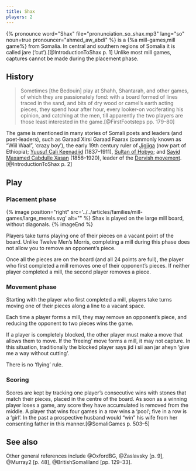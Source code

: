 ```yaml
---
title: Shax
players: 2
---
```


{% pronounce word="Shax" file="pronunciation_so_shax.mp3" lang="so" noun=true
pronouncer="ahmed_aw_abdi" %} is a {%a mill-games,mill game%} from Somalia. In
central and southern regions of Somalia it is called <span lang="so">jare</span>
(‘cut’).[@IntroductionToShax p. 1] Unlike most mill games, captures cannot be
made during the placement phase.

<!-- excerpt -->

<!--
<blockquote class="twitter-tweet" data-lang="en"><p lang="en" dir="ltr"><a
href="https://twitter.com/hashtag/Shax?src=hash&amp;ref_src=twsrc%5Etfw">#Shax</a>
Somali traditional Board game on <a
href="https://twitter.com/hashtag/HIBF2017?src=hash&amp;ref_src=twsrc%5Etfw">#HIBF2017</a>
<a href="https://t.co/Zcf3S04xY2">pic.twitter.com/Zcf3S04xY2</a></p>&mdash;
🐪Tirsit Yetbarek (@ tirsity) <a
href="https://twitter.com/tirsity/status/890503033280507904?ref_src=twsrc%5Etfw">July
27, 2017</a></blockquote>
-->

## History

<blockquote class="blockquote epigraph">

Sometimes [the Bedouin] play at Shahh, Shantarah, and other games, of which they
are passionately fond: with a board formed of lines traced in the sand, and bits
of dry wood or camel’s earth acting pieces, they spend hour after hour, every
looker-on vociferating his opinion, and catching at the men, till apparently the
two players are those least interested in the game.[@FirstFootsteps pp. 179–80]

</blockquote>

The game is mentioned in many stories of Somali poets and leaders (and
poet-leaders), such as <span class="noun" lang="so">Garaad Xirsi Garaad Faarax</span>
(commonly known as “<span class="noun" lang="so">Wiil Waal</span>”, ‘crazy boy’), the early
19th century ruler of [<span class="noun"
lang="so">Jigjiga</span>](https://en.wikipedia.org/wiki/Jijiga) (now part of
Ethiopia); [<span class="noun" lang="so">Yuusuf Cali
Keenadiid</span>](https://en.wikipedia.org/wiki/Yusuf_Ali_Kenadid) (1837–1911),
[Sultan of Hobyo](https://en.wikipedia.org/wiki/Sultanate_of_Hobyo); and [<span class="noun"
lang="so">Sayid Maxamed Cabdulle
Xasan</span>](https://en.wikipedia.org/wiki/Mohammed_Abdullah_Hassan)
(1856–1920), leader of the [Dervish
movement](https://en.wikipedia.org/wiki/Dervish_movement_(Somali)).[@IntroductionToShax
p. 2]

## Play

### Placement phase

{% image 
    position="right"
    src='../../articles/families/mill-games/large_merels.svg'
    alt="" %}
    <span class="noun" lang="so">Shax</span> is played on the large mill board, without diagonals.
{% imageEnd %}

Players take turns playing one of their pieces on a vacant point of the board.
Unlike Twelve Men’s Morris, completing a mill during this phase does not allow
you to remove an opponent’s piece.

Once all the pieces are on the board (and all 24 points are full), the player
who first completed a mill removes one of their opponent’s pieces. If neither
player completed a mill, the second player removes a piece.

### Movement phase

Starting with the player who first completed a mill, players take turns moving
one of their pieces along a line to a vacant space.

Each time a player forms a mill, they may remove an opponent’s piece, and
reducing the opponent to two pieces wins the game.

If a player is completely blocked, the other player must make a move that allows
them to move. If the ‘freeing’ move forms a mill, it may not capture. In this
situation, traditionally the blocked player says <span lang="so">jid i sii aan
jar aheyn</span> ‘give me a way without cutting’.

There is no ‘flying’ rule.

### Scoring

Scores are kept by tracking one player’s consecutive wins with stones that match
their pieces, placed in the centre of the board. As soon as a winning player
loses a game, any score they have accumulated is removed from the middle. A
player that wins four games in a row wins a ‘pool’; five in a row is a ‘girl’.
In the past a prospective husband would “win” his wife from her consenting
father in this manner.[@SomaliGames p. 503–5]

## See also

Other general references include @OxfordBG, @Zaslavsky [p. 9], @Murray2 [p.
48], @BritishSomaliland [pp. 129–33].
